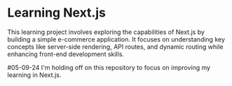 # Learning Next.js

This learning project involves exploring the capabilities of Next.js by building a simple e-commerce application. It focuses on understanding key concepts like server-side rendering, API routes, and dynamic routing while enhancing front-end development skills.

#05-09-24
I'm holding off on this repository to focus on improving my learning in Next.js.
